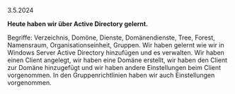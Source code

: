 3.5.2024

**Heute haben wir über Active Directory gelernt.**

Begriffe: Verzeichnis, Domöne, Dienste, Domänendienste, Tree, Forest, Namensraum, Organisationseinheit, Gruppen.
Wir haben gelernt wie wir in Windows Server Active Directory hinzufügen und es verwalten. Wir haben einen Client angelegt, wir haben eine Domäne erstellt, wir haben den Client zur Domäne hinzugefügt und wir haben andere Einstellungen beim Client vorgenommen.
In den Gruppenrichtlinien haben wir auch Einstellungen vorgenommen. 
